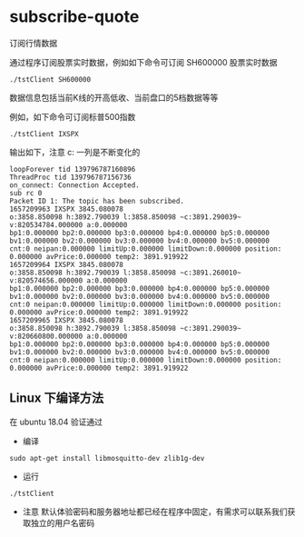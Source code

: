 # subscribe-quote
订阅行情数据

通过程序订阅股票实时数据，例如如下命令可订阅 SH600000 股票实时数据
```
./tstClient SH600000
```
数据信息包括当前K线的开高低收、当前盘口的5档数据等等

例如，如下命令可订阅标普500指数
```
./tstClient IXSPX
```

输出如下，注意 c: 一列是不断变化的
```
loopForever tid 139796787160896
ThreadProc tid 139796787156736
on_connect: Connection Accepted.
sub rc 0
Packet ID 1: The topic has been subscribed.
1657209963 IXSPX 3845.080078
o:3858.850098 h:3892.790039 l:3858.850098 ~c:3891.290039~ v:820534784.000000 a:0.000000
bp1:0.000000 bp2:0.000000 bp3:0.000000 bp4:0.000000 bp5:0.000000
bv1:0.000000 bv2:0.000000 bv3:0.000000 bv4:0.000000 bv5:0.000000
cnt:0 neipan:0.000000 limitUp:0.000000 limitDown:0.000000 position: 0.000000 avPrice:0.000000 temp2: 3891.919922
1657209964 IXSPX 3845.080078
o:3858.850098 h:3892.790039 l:3858.850098 ~c:3891.260010~ v:820574656.000000 a:0.000000
bp1:0.000000 bp2:0.000000 bp3:0.000000 bp4:0.000000 bp5:0.000000
bv1:0.000000 bv2:0.000000 bv3:0.000000 bv4:0.000000 bv5:0.000000
cnt:0 neipan:0.000000 limitUp:0.000000 limitDown:0.000000 position: 0.000000 avPrice:0.000000 temp2: 3891.919922
1657209965 IXSPX 3845.080078
o:3858.850098 h:3892.790039 l:3858.850098 ~c:3891.290039~ v:820660800.000000 a:0.000000
bp1:0.000000 bp2:0.000000 bp3:0.000000 bp4:0.000000 bp5:0.000000
bv1:0.000000 bv2:0.000000 bv3:0.000000 bv4:0.000000 bv5:0.000000
cnt:0 neipan:0.000000 limitUp:0.000000 limitDown:0.000000 position: 0.000000 avPrice:0.000000 temp2: 3891.919922
```

## Linux 下编译方法
在 ubuntu 18.04 验证通过

* 编译
```
sudo apt-get install libmosquitto-dev zlib1g-dev
```

* 运行
```
./tstClient
```

* 注意
默认体验密码和服务器地址都已经在程序中固定，有需求可以联系我们获取独立的用户名密码
